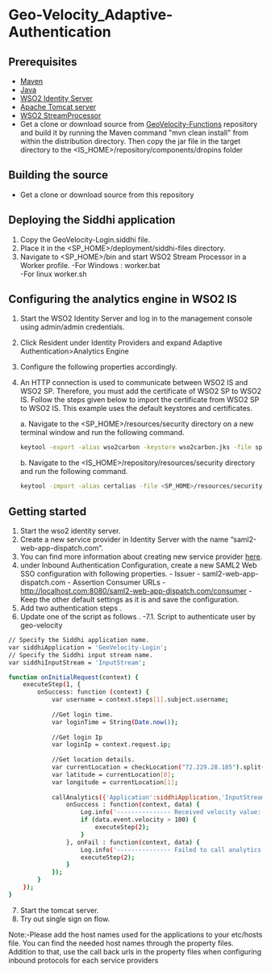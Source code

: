 # Geo-Velocity_Adaptive-Authentication
## Prerequisites
-   [Maven](https://maven.apache.org/download.cgi)
-   [Java](http://www.oracle.com/technetwork/java/javase/downloads)
-   [WSO2 Identity Server](https://wso2.com/identity-and-access-management)
-   [Apache Tomcat server](https://tomcat.apache.org/download-80.cgi)
-  [WSO2 StreamProcessor](https://wso2.com/analytics-and-stream-processing/)
-   Get a clone or download source from [GeoVelocity-Functions](https://maven.apache.org/download.cgi)  repository and build it by running the Maven command "mvn clean install" from within the distribution directory. Then copy the jar file in the target directory to the <IS_HOME>/repository/components/dropins folder

  ## Building the source

  - Get a clone or download source from this repository

  ## Deploying the Siddhi application
  1. Copy the GeoVelocity-Login.siddhi file.
  2. Place it in the <SP_HOME>/deployment/siddhi-files directory. 
  3. Navigate to <SP_HOME>/bin and start WSO2 Stream Processor in a Worker profile.
  -For Windows : worker.bat  
  -For linux worker.sh

  ## Configuring the analytics engine in WSO2 IS
1. Start the WSO2 Identity Server and log in to the management console using admin/admin credentials. 
2. Click Resident under Identity Providers and expand Adaptive Authentication>Analytics Engine
3. Configure the following properties accordingly.
4. An HTTP connection is used to communicate between WSO2 IS and WSO2 SP. Therefore, you must add the certificate of WSO2 SP to WSO2 IS. Follow the steps given below to import the certificate from WSO2 SP to WSO2 IS. This example uses the default keystores and certificates. 

    a. Navigate to the <SP_HOME>/resources/security     directory on a new terminal window and run the     following command. 
    ```sh
    keytool -export -alias wso2carbon -keystore wso2carbon.jks -file sp.pem
    ```
    b. Navigate to the <IS_HOME>/repository/resources/security directory and run the following command.
    ```sh
    keytool -import -alias certalias -file <SP_HOME>/resources/security/sp.pem -keystore client-truststore.jks -storepass wso2carbon
    ```

## Getting started
  1. Start the wso2 identity server.
  2. Create a new service provider in Identity Server with the name “saml2-web-app-dispatch.com”. 
  3. You can find more information about creating new service provider [here](https://docs.wso2.com/display/IS560/Adding+and+Configuring+a+Service+Provider). 
4.  under Inbound Authentication Configuration, create a new SAML2 Web SSO configuration with following properties. 
					- Issuer - saml2-web-app-dispatch.com
					- Assertion Consumer URLs - http://localhost.com:8080/saml2-web-app-dispatch.com/consumer 
					- Keep the other default settings as it is and save the configuration.
5. Add two authentication steps .
6. Update  one of the script as follows .
-7.1. Script to authenticate user by geo-velocity
```sh
// Specify the Siddhi application name.
var siddhiApplication = 'GeoVelocity-Login';
// Specify the Siddhi input stream name.
var siddhiInputStream = 'InputStream';

function onInitialRequest(context) {
    executeStep(1, {
        onSuccess: function (context) {
            var username = context.steps[1].subject.username;
		  
		  	//Get login time.
		  	var loginTime = String(Date.now());
		  
		  	//Get login Ip
		  	var loginIp = context.request.ip;
		  
		  	//Get location details.
		  	var currentLocation = checkLocation("72.229.28.185").split(" ");
		  	var latitude = currentLocation[0];
		  	var longitude = currentLocation[1];
		  	
            callAnalytics({'Application':siddhiApplication,'InputStream':siddhiInputStream}, {'username':username, 'loginTime':loginTime, 'latitude':latitude, 'longitude':longitude} , {
                onSuccess : function(context, data) {
                    Log.info('--------------- Received velocity value: ' + data.event.velocity);
                    if (data.event.velocity > 100) {
                        executeStep(2);
                    }
                }, onFail : function(context, data) {
                    Log.info('--------------- Failed to call analytics engine');
                    executeStep(2);
                }
            });
        }
    });
}
```
7. Start the tomcat server.
8. Try out single sign on flow.

Note:-Please add the host names used for the applications to your etc/hosts file. You can find the needed host names through the property files. Addition to that, use the call back urls in the property files when configuring inbound protocols for each service providers

